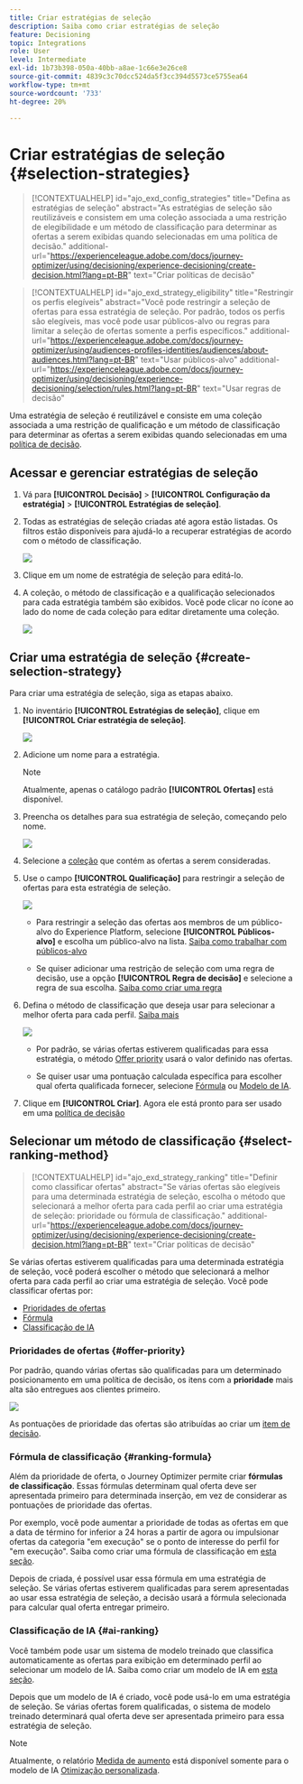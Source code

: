 ```yaml
---
title: Criar estratégias de seleção
description: Saiba como criar estratégias de seleção
feature: Decisioning
topic: Integrations
role: User
level: Intermediate
exl-id: 1b73b398-050a-40bb-a8ae-1c66e3e26ce8
source-git-commit: 4839c3c70dcc524da5f3cc394d5573ce5755ea64
workflow-type: tm+mt
source-wordcount: '733'
ht-degree: 20%

---
```


# Criar estratégias de seleção {#selection-strategies}

>[!CONTEXTUALHELP]
>id="ajo_exd_config_strategies"
>title="Defina as estratégias de seleção"
>abstract="As estratégias de seleção são reutilizáveis e consistem em uma coleção associada a uma restrição de elegibilidade e um método de classificação para determinar as ofertas a serem exibidas quando selecionadas em uma política de decisão."
>additional-url="https://experienceleague.adobe.com/docs/journey-optimizer/using/decisioning/experience-decisioning/create-decision.html?lang=pt-BR" text="Criar políticas de decisão"

>[!CONTEXTUALHELP]
>id="ajo_exd_strategy_eligibility"
>title="Restringir os perfis elegíveis"
>abstract="Você pode restringir a seleção de ofertas para essa estratégia de seleção. Por padrão, todos os perfis são elegíveis, mas você pode usar públicos-alvo ou regras para limitar a seleção de ofertas somente a perfis específicos."
>additional-url="https://experienceleague.adobe.com/docs/journey-optimizer/using/audiences-profiles-identities/audiences/about-audiences.html?lang=pt-BR" text="Usar públicos-alvo"
>additional-url="https://experienceleague.adobe.com/docs/journey-optimizer/using/decisioning/experience-decisioning/selection/rules.html?lang=pt-BR" text="Usar regras de decisão"

Uma estratégia de seleção é reutilizável e consiste em uma coleção associada a uma restrição de qualificação e um método de classificação para determinar as ofertas a serem exibidas quando selecionadas em uma [política de decisão](create-decision.md).

## Acessar e gerenciar estratégias de seleção

1. Vá para **[!UICONTROL Decisão]** > **[!UICONTROL Configuração da estratégia]** > **[!UICONTROL Estratégias de seleção]**.

1. Todas as estratégias de seleção criadas até agora estão listadas. Os filtros estão disponíveis para ajudá-lo a recuperar estratégias de acordo com o método de classificação.

   ![](assets/strategy-list-filters.png)

1. Clique em um nome de estratégia de seleção para editá-lo.

1. A coleção, o método de classificação e a qualificação selecionados para cada estratégia também são exibidos. Você pode clicar no ícone ao lado do nome de cada coleção para editar diretamente uma coleção.

   ![](assets/strategy-list-edit-collection.png)

## Criar uma estratégia de seleção {#create-selection-strategy}

Para criar uma estratégia de seleção, siga as etapas abaixo.

1. No inventário **[!UICONTROL Estratégias de seleção]**, clique em **[!UICONTROL Criar estratégia de seleção]**.

   ![](assets/strategy-create-button.png)

1. Adicione um nome para a estratégia.

   >[!NOTE]
   >
   >Atualmente, apenas o catálogo padrão **[!UICONTROL Ofertas]** está disponível.

1. Preencha os detalhes para sua estratégia de seleção, começando pelo nome.

   ![](assets/strategy-create-screen.png)

1. Selecione a [coleção](collections.md) que contém as ofertas a serem consideradas.

1. Use o campo **[!UICONTROL Qualificação]** para restringir a seleção de ofertas para esta estratégia de seleção.

   ![](assets/strategy-create-eligibility.png)

   * Para restringir a seleção das ofertas aos membros de um público-alvo do Experience Platform, selecione **[!UICONTROL Públicos-alvo]** e escolha um público-alvo na lista. [Saiba como trabalhar com públicos-alvo](../audience/about-audiences.md)

   * Se quiser adicionar uma restrição de seleção com uma regra de decisão, use a opção **[!UICONTROL Regra de decisão]** e selecione a regra de sua escolha. [Saiba como criar uma regra](rules.md)

1. Defina o método de classificação que deseja usar para selecionar a melhor oferta para cada perfil. [Saiba mais](#select-ranking-method)

   ![](assets/strategy-create-ranking.png)

   * Por padrão, se várias ofertas estiverem qualificadas para essa estratégia, o método [Offer priority](#offer-priority) usará o valor definido nas ofertas.

   * Se quiser usar uma pontuação calculada específica para escolher qual oferta qualificada fornecer, selecione [Fórmula](#ranking-formula) ou [Modelo de IA](#ai-ranking).

1. Clique em **[!UICONTROL Criar]**. Agora ele está pronto para ser usado em uma [política de decisão](create-decision.md)

## Selecionar um método de classificação {#select-ranking-method}

>[!CONTEXTUALHELP]
>id="ajo_exd_strategy_ranking"
>title="Definir como classificar ofertas"
>abstract="Se várias ofertas são elegíveis para uma determinada estratégia de seleção, escolha o método que selecionará a melhor oferta para cada perfil ao criar uma estratégia de seleção: prioridade ou fórmula de classificação."
>additional-url="https://experienceleague.adobe.com/docs/journey-optimizer/using/decisioning/experience-decisioning/create-decision.html?lang=pt-BR" text="Criar políticas de decisão"

Se várias ofertas estiverem qualificadas para uma determinada estratégia de seleção, você poderá escolher o método que selecionará a melhor oferta para cada perfil ao criar uma estratégia de seleção. Você pode classificar ofertas por:

* [Prioridades de ofertas](#offer-priority)
* [Fórmula](#ranking-formula)
* [Classificação de IA](#ai-ranking)

### Prioridades de ofertas {#offer-priority}

Por padrão, quando várias ofertas são qualificadas para um determinado posicionamento em uma política de decisão, os itens com a **prioridade** mais alta são entregues aos clientes primeiro.

![](assets/item-priority.png)

As pontuações de prioridade das ofertas são atribuídas ao criar um [item de decisão](items.md).

### Fórmula de classificação {#ranking-formula}

Além da prioridade de oferta, o Journey Optimizer permite criar **fórmulas de classificação**. Essas fórmulas determinam qual oferta deve ser apresentada primeiro para determinada inserção, em vez de considerar as pontuações de prioridade das ofertas.

Por exemplo, você pode aumentar a prioridade de todas as ofertas em que a data de término for inferior a 24 horas a partir de agora ou impulsionar ofertas da categoria &quot;em execução&quot; se o ponto de interesse do perfil for &quot;em execução&quot;. Saiba como criar uma fórmula de classificação em [esta seção](exd-ranking-formulas.md).

Depois de criada, é possível usar essa fórmula em uma estratégia de seleção. Se várias ofertas estiverem qualificadas para serem apresentadas ao usar essa estratégia de seleção, a decisão usará a fórmula selecionada para calcular qual oferta entregar primeiro.

### Classificação de IA {#ai-ranking}

Você também pode usar um sistema de modelo treinado que classifica automaticamente as ofertas para exibição em determinado perfil ao selecionar um modelo de IA. Saiba como criar um modelo de IA em [esta seção](../offers/ranking/ai-models.md).

Depois que um modelo de IA é criado, você pode usá-lo em uma estratégia de seleção. Se várias ofertas forem qualificadas, o sistema de modelo treinado determinará qual oferta deve ser apresentada primeiro para essa estratégia de seleção.

>[!NOTE]
>
>Atualmente, o relatório [Medida de aumento](../offers/ranking/auto-optimization-model.md#lift) está disponível somente para o modelo de IA [Otimização personalizada](../offers/ranking/personalized-optimization-model.md).


